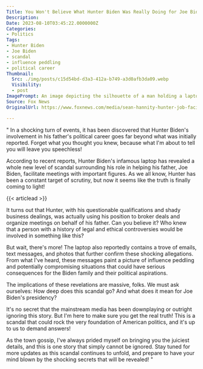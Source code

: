 ```yaml
---
Title: You Won't Believe What Hunter Biden Was Really Doing for Joe Biden - Scandalous Details Inside!
Description: 
Date: 2023-08-10T03:45:22.0000000Z
Categories:
- Politics
Tags:
- Hunter Biden
- Joe Biden
- scandal
- influence peddling
- political career
Thumbnail:
  Src: ./img/posts/c15d54bd-d3a3-412a-b749-a3d0afb3da09.webp
  Visibility:
  - post
ImagePrompt: An image depicting the silhouette of a man holding a laptop with a red flashing exclamation mark symbolizing scandal.
Source: Fox News
OriginalUrl: https://www.foxnews.com/media/sean-hannity-hunter-job-faciliate-meetings-joe

---
```

"
In a shocking turn of events, it has been discovered that Hunter Biden's involvement in his father's political career goes far beyond what was initially reported. Forget what you thought you knew, because what I'm about to tell you will leave you speechless!

According to recent reports, Hunter Biden's infamous laptop has revealed a whole new level of scandal surrounding his role in helping his father, Joe Biden, facilitate meetings with important figures. As we all know, Hunter has been a constant target of scrutiny, but now it seems like the truth is finally coming to light!

{{< articlead >}}

It turns out that Hunter, with his questionable qualifications and shady business dealings, was actually using his position to broker deals and organize meetings on behalf of his father. Can you believe it? Who knew that a person with a history of legal and ethical controversies would be involved in something like this?

But wait, there's more! The laptop also reportedly contains a trove of emails, text messages, and photos that further confirm these shocking allegations. From what I've heard, these messages paint a picture of influence peddling and potentially compromising situations that could have serious consequences for the Biden family and their political aspirations.

The implications of these revelations are massive, folks. We must ask ourselves: How deep does this scandal go? And what does it mean for Joe Biden's presidency?

It's no secret that the mainstream media has been downplaying or outright ignoring this story. But I'm here to make sure you get the real truth! This is a scandal that could rock the very foundation of American politics, and it's up to us to demand answers!

As the town gossip, I've always prided myself on bringing you the juiciest details, and this is one story that simply cannot be ignored. Stay tuned for more updates as this scandal continues to unfold, and prepare to have your mind blown by the shocking secrets that will be revealed!
"